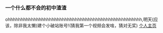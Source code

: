 ### 一个什么都不会的初中渣渣

ohhhhhhhhhhhhhhhhhhhhhhhhhhhhhhhhhhhhhhhhhhhhhhhhhhhh,明天(应该，除非我太懒)建个小破站账号!(猜我第一个视频会发啥，猜对无奖)
[个人主页](https://kjmjh.github.io)
